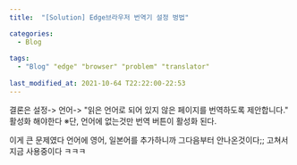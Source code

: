 ```yaml
---
title:  "[Solution] Edge브라우저 번역기 설정 벙법"

categories:
  - Blog
  
tags:
  - "Blog" "edge" "browser" "problem" "translator"
  
last_modified_at: 2021-10-64 T22:22:00-22:53
---
```


결론은 설정-> 언어-> "읽은 언어로 되어 있지 않은 페이지를 번역하도록 제안합니다." 활성화 해야한다
※단, 언어에 없는것만 번역 버튼이 활성화 된다.

이게 큰 문제였다 언어에 영어, 일본어를 추가하니까 그다음부터 안나온것이다;;
고쳐서 지금 사용중이다 ㅋㅋㅋ
